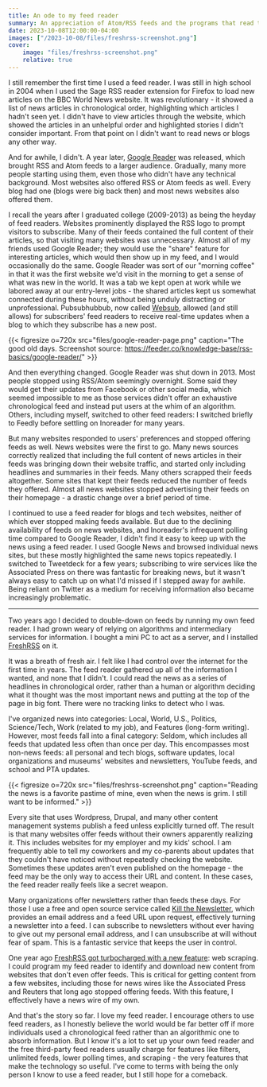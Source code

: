 ```yaml
---
title: An ode to my feed reader
summary: An appreciation of Atom/RSS feeds and the programs that read them.
date: 2023-10-08T12:00:00-04:00
images: ["/2023-10-08/files/freshrss-screenshot.png"]
cover:
    image: "files/freshrss-screenshot.png"
    relative: true
---
```


I still remember the first time I used a feed reader. I was still in high school in 2004 when I used the Sage RSS reader extension for Firefox to load new articles on the BBC World News website. It was revolutionary - it showed a list of news articles in chronological order, highlighting which articles I hadn't seen yet. I didn't have to view articles through the website, which showed the articles in an unhelpful order and highlighted stories I didn't consider important. From that point on I didn't want to read news or blogs any other way.

And for awhile, I didn't. A year later, [Google Reader](https://en.wikipedia.org/wiki/Google_Reader) was released, which brought RSS and Atom feeds to a larger audience. Gradually, many more people starting using them, even those who didn't have any technical background. Most websites also offered RSS or Atom feeds as well. Every blog had one (blogs were big back then) and most news websites also offered them.

I recall the years after I graduated college (2009-2013) as being the heyday of feed readers. Websites prominently displayed the RSS logo to prompt visitors to subscribe. Many of their feeds contained the full content of their articles, so that visiting many websites was unnecessary. Almost all of my friends used Google Reader; they would use the "share" feature for interesting articles, which would then show up in my feed, and I would occasionally do the same. Google Reader was sort of our "morning coffee" in that it was the first website we'd visit in the morning to get a sense of what was new in the world. It was a tab we kept open at work while we labored away at our entry-level jobs - the shared articles kept us somewhat connected during these hours, without being unduly distracting or unprofessional. Pubsubhubbub, now called [Websub](https://en.wikipedia.org/wiki/WebSub), allowed (and still allows) for subscribers' feed readers to receive real-time updates when a blog to which they subscribe has a new post.

{{< figresize o=720x src="files/google-reader-page.png" caption="The good old days. Screenshot source: https://feeder.co/knowledge-base/rss-basics/google-reader/" >}}

And then everything changed. Google Reader was shut down in 2013. Most people stopped using RSS/Atom seemingly overnight. Some said they would get their updates from Facebook or other social media, which seemed impossible to me as those services didn't offer an exhaustive chronological feed and instead put users at the whim of an algorithm. Others, including myself, switched to other feed readers: I switched briefly to Feedly before settling on Inoreader for many years.

But many websites responded to users' preferences and stopped offering feeds as well. News websites were the first to go. Many news sources correctly realized that including the full content of news articles in their feeds was bringing down their website traffic, and started only including headlines and summaries in their feeds. Many others scrapped their feeds altogether. Some sites that kept their feeds reduced the number of feeds they offered. Almost all news websites stopped advertising their feeds on their homepage - a drastic change over a brief period of time.

I continued to use a feed reader for blogs and tech websites, neither of which ever stopped making feeds available. But due to the declining availability of feeds on news websites, and Inoreader's infrequent polling time compared to Google Reader, I didn't find it easy to keep up with the news using a feed reader. I used Google News and browsed individual news sites, but these mostly highlighted the same news topics repeatedly. I switched to Tweetdeck for a few years; subscribing to wire services like the Associated Press on there was fantastic for breaking news, but it wasn't always easy to catch up on what I'd missed if I stepped away for awhile. Being reliant on Twitter as a medium for receiving information also became increasingly problematic.

---

Two years ago I decided to double-down on feeds by running my own feed reader. I had grown weary of relying on algorithms and intermediary services for information. I bought a mini PC to act as a server, and I installed [FreshRSS](https://freshrss.org) on it.

It was a breath of fresh air. I felt like I had control over the internet for the first time in years. The feed reader gathered up all of the information I wanted, and none that I didn't. I could read the news as a series of headlines in chronological order, rather than a human or algorithm deciding what it thought was the most important news and putting at the top of the page in big font. There were no tracking links to detect who I was.

I've organized news into categories: Local, World, U.S., Politics, Science/Tech, Work (related to my job), and Features (long-form writing). However, most feeds fall into a final category: Seldom, which includes all feeds that updated less often than once per day. This encompasses most non-news feeds: all personal and tech blogs, software updates, local organizations and museums' websites and newsletters, YouTube feeds, and school and PTA updates.

{{< figresize o=720x src="files/freshrss-screenshot.png" caption="Reading the news is a favorite pastime of mine, even when the news is grim. I still want to be informed." >}}

Every site that uses Wordpress, Drupal, and many other content management systems publish a feed unless explicitly turned off. The result is that many websites offer feeds without their owners apparently realizing it. This includes websites for my employer and my kids' school. I am frequently able to tell my coworkers and my co-parents about updates that they couldn't have noticed without repeatedly checking the website. Sometimes these updates aren't even published on the homepage - the feed may be the only way to access their URL and content. In these cases, the feed reader really feels like a secret weapon.

Many organizations offer newsletters rather than feeds these days. For those I use a free and open source service called [Kill the Newsletter](https://kill-the-newsletter.com/), which provides an email address and a feed URL upon request, effectively turning a newsletter into a feed. I can subscribe to newsletters without ever having to give out my personal email address, and I can unsubscribe at will without fear of spam. This is a fantastic service that keeps the user in control.

One year ago [FreshRSS got turbocharged with a new feature](https://github.com/FreshRSS/FreshRSS/releases/tag/1.20.0): web scraping. I could program my feed reader to identify and download new content from websites that don't even offer feeds. This is critical for getting content from a few websites, including those for news wires like the Associated Press and Reuters that long ago stopped offering feeds. With this feature, I effectively have a news wire of my own.

And that's the story so far. I love my feed reader. I encourage others to use feed readers, as I honestly believe the world would be far better off if more individuals used a chronological feed rather than an algorithmic one to absorb information. But I know it's a lot to set up your own feed reader and the free third-party feed readers usually charge for features like filters, unlimited feeds, lower polling times, and scraping - the very features that make the technology so useful. I've come to terms with being the only person I know to use a feed reader, but I still hope for a comeback.